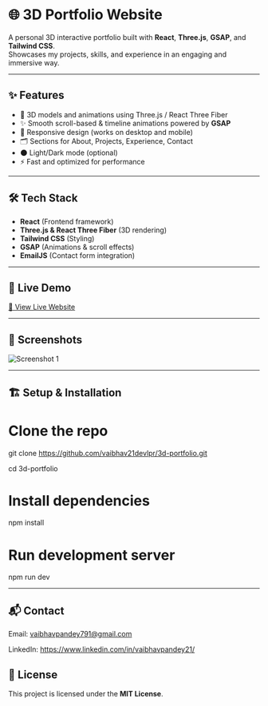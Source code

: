 # 🌐 3D Portfolio Website

A personal 3D interactive portfolio built with **React**, **Three.js**, **GSAP**, and **Tailwind CSS**.  
Showcases my projects, skills, and experience in an engaging and immersive way.

---

## ✨ Features

- 🎨 3D models and animations using Three.js / React Three Fiber  
- ✨ Smooth scroll-based & timeline animations powered by **GSAP**  
- 📱 Responsive design (works on desktop and mobile)  
- 🗂️ Sections for About, Projects, Experience, Contact  
- 🌑 Light/Dark mode (optional)  
- ⚡ Fast and optimized for performance  

---

## 🛠️ Tech Stack

- **React** (Frontend framework)  
- **Three.js & React Three Fiber** (3D rendering)  
- **Tailwind CSS** (Styling)  
- **GSAP** (Animations & scroll effects)  
- **EmailJS** (Contact form integration)

---

## 🚀 Live Demo

[🔗 View Live Website](https://vaibhav21devlpr.github.io/3d-portfolio)  

---

## 📸 Screenshots

![Screenshot 1](assets/screenshot1.png)

---

## 🏗️ Setup & Installation

# Clone the repo
git clone https://github.com/vaibhav21devlpr/3d-portfolio.git

cd 3d-portfolio

# Install dependencies
npm install

# Run development server
npm run dev

---

## 📬 Contact

Email: vaibhavpandey791@gmail.com

LinkedIn: https://www.linkedin.com/in/vaibhavpandey21/

## 📄 License

This project is licensed under the **MIT License**.
